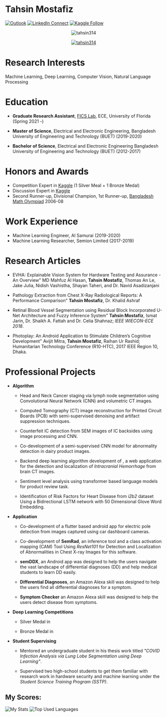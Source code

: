 # Tahsin Mostafiz

[![Outlook](https://img.shields.io/badge/%20-Send%20Mail-black?color=14171A&labelColor=ef5350&logo=gmail&logoColor=ffffff)](mailto:m.tahsinmostafiz@ufl.edu?subject=From%20GitHub&body=Hi,%20there.%20Found%20you%20from%20GitHub.)
[![LinkedIn Connect](https://img.shields.io/badge/%20-Connect-black?color=14171A&labelColor=212121&logo=linkedin&logoColor=ffffff)](https://www.linkedin.com/in/mohammad-tahsin-mostafiz-276292141/)
[![Kaggle Follow](https://img.shields.io/badge/%20-Follow-black?color=14171A&labelColor=37474f&logo=kaggle&logoColor=4fc3f7)](https://www.kaggle.com/tahsin)

<p align="center"> <img src="https://komarev.com/ghpvc/?username=tahsin314&label=Profile%20views&color=0e75b6&style=for-the-badge" alt="tahsin314" /> </p>

<p align="center"> <a href="https://github.com/ryo-ma/github-profile-trophy"><img src="https://github-profile-trophy.vercel.app/?username=tahsin314&theme=onedark" alt="tahsin314" /></a> </p>


# Research Interests

<span>Machine Learning, Deep Learning, Computer Vision, Natural Language
Processing</span>

# Education
- **Graduate Research Assistant**, [FICS Lab](http://fics.institute.ufl.edu/), ECE, University of Florida (Spring 2021 -)

- **Master of Science**, Electrical and Electronic Engineering, Bangladesh University of Engineering and Technology (BUET) (2019-2020)

- **Bachelor of Science**, Electrical and Electronic Engineering
Bangladesh University of Engineering and Technology (BUET) (2012-2017)

# Honors and Awards

- Competition Expert in [Kaggle](https://www.kaggle.com/tahsin) (1 Silver Meal + 1 Bronze Medal)
- Discussion Expert in [Kaggle](https://www.kaggle.com/tahsin)
- Second Runner-up, Divisional Champion, 1st Runner-up, [Bangladesh Math Olympiad](https://matholympiad.org.bd/) 2006-08
</span>


# Work Experience

- Machine Learning Engineer, AI Samurai (2019-2020)
- Machine Learning Researcher, Semion Limited (2017-2019) 

Research Articles
=================
-   EVHA: Explainable Vision System for Hardware Testing and Assurance - An Overview" MD Mahfuz Al Hasan, **Tahsin Mostafiz**, Thomas An Le, Jake Julia, Nidish      Vashistha,     Shayan Taheri, and Dr. Navid Asadizanjani
-   Pathology Extraction from Chest X-Ray Radiological Reports: A
    Performance Comparison" **Tahsin Mostafiz**, Dr. Khalid Ashraf

-   Retinal Blood Vessel Segmentation using Residual Block
    Incorporated U-Net Architecture and Fuzzy Inference System" **Tahsin
    Mostafiz**, Ismat Jarin, Dr. Shaikh A. Fattah and Dr. Celia Shahnaz;
    *IEEE WIECON-ECE 2018*.

-   Photoplay: An Android Application to Stimulate Children’s
    Cognitive Development" Avijit Mitra, **Tahsin Mostafiz**, Raihan Ur
    Rashid; Humanitarian Technology Conference (R10-HTC), 2017 IEEE
    Region 10, Dhaka.

# Professional Projects
-   **Algorithm**

    -   Head and Neck Cancer staging via lymph node segmentation using
        Convolutional Neural Network (CNN) and volumetric CT images.

    -   Computed Tomography (CT) image reconstruction for Printed
        Circuit Boards (PCB) with semi-supervised denoising and artifact
        suppression techniques.

    -   Counterfeit IC detection from SEM images of IC backsides using
        image processing and CNN.

    -   Co-development of a semi-supervised CNN model for abnormality
        detection in dairy product images.

    -   Backend deep learning algorithm development of [
        ](https://radassist.net/), a web application for the detection
        and localization of *Intracranial Hemorrhage* from brain CT
        images.

    -   Sentiment level analysis using transformer based language models
        for product review task.

    -   Identification of Risk Factors for Heart Disease from *i2b2*
        dataset Using a Bidirectional LSTM network with 50 Dimensional
        Glove Word Embedding.

-   **Application**

    -   Co-development of a flutter based android app for electric pole
        detection from images captured using car dashboard cameras.

    -   Co-development of **SemRad**, an inference tool and a class
        activation mapping (CAM) Tool Using *ResNet101* for Detection
        and Localization of Abnormalities in Chest X-ray Images for this
        software.

    -   **semDDX**, an Android app was designed to help the users
        navigate the vast landscape of differential diagnoses (DD) and
        help medical students to learn DD easily.

    -   **Differential Diagnoses**, an Amazon Alexa skill was designed
        to help the users find all differential diagnoses for a symptom.

    -   **Symptom Checker** an Amazon Alexa skill was designed to help
        the users detect disease from symptoms.

-   **Deep Learning Competitions**

    -   Silver Medal in [
        ](https://www.kaggle.com/competitions/aptos2019-blindness-detection)

    -   Bronze Medal in [
        ](https://www.kaggle.com/competitions/siim-isic-melanoma-classification)

-   **Student Supervising**

    -   Mentored an undergraduate student in his thesis work titled
        *"COVID Infection Analysis via Lung Lobe Segmentation using Deep
        Learning"*.

    -   Supervised two high-school students to get them familiar with
        research work in hardware security and machine learning under
        the *Student Science Training Program (SSTP)*.

## My Scores:
![My Stats](https://github-readme-stats.vercel.app/api?username=tahsin314&title_color=3498db&text_color=2ecc71&icon_color=3498db&bg_color=00000000&hide_border=true&show_icons=true&include_all_commits=true&count_private=true&disable_animations=true)
![Top Used Languages](https://github-readme-stats.vercel.app/api/top-langs/?username=tahsin314&title_color=3498db&text_color=2ecc71&icon_color=3498db&bg_color=00000000&hide=TeX&layout=compact)
  


